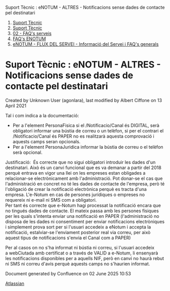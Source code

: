 Suport Tècnic : eNOTUM - ALTRES - Notificacions sense dades de contacte pel destinatari  

1.  [Suport Tècnic](index.html)
2.  [Suport Tècnic](13893782.html)
3.  [02 - FAQ's serveis](26313393.html)
4.  [FAQ's ENOTUM](28705561.html)
5.  [eNOTUM - FLUX DEL SERVEI - Informació del Servei i FAQ's generals](26313306.html)

Suport Tècnic : eNOTUM - ALTRES - Notificacions sense dades de contacte pel destinatari
=======================================================================================

Created by Unknown User (agonlara), last modified by Albert Ciffone on 13 April 2021

Tal i com indica a la documentació:

*   Per a l'element PersonaFisica si el /Notificacio/Canal és DIGITAL, serà obligatori informar una bústia de correu o un telèfon, si per el contrari el /Notificacio/Canal és PAPER no es realitzarà aquesta comprovació i aquests camps seran opcionals.
*   Per a l'element PersonaJuridica informar la bústia de correu o el telèfon serà opcional.

Justificació:  És correcte que no sigui obligatori introduir les dades d'un destinatari. Això és un canvi funcional que es va demanar a partir del 2018 perquè entrava en vigor una llei on les empreses estan obligades a relacionar-se electrònicament amb l'administració. Pot donar-se el cas que l'administració en concret no té les dades de contacte de l'empresa, però té l'obligació de crear la notificació electrònica perquè es tracta d'una empresa. L'e\-Notum en cas de persones jurídiques o empreses no requereix ni e-mail ni SMS com a obligatori.   
Per tant és correcte que e-Notum hagi processat la notificació encara que no tingués dades de contacte. El mateix passa amb les persones físiques per les quals s'intenta enviar una notificació en PAPER (l'administració no disposa de les dades ni consentiment per enviar notificacions electròniques i simplement prova sort per si l'usuari accedeix a eNotum i accepta la notificació, estalviar-se l'enviament posterior real via correu, per això aquest tipus de notificacions s'envia el Canal com a PAPER)  
  
Per al casos on no s'ha informat ni bústia ni correu, si l'usuari accedeix a webCiutada amb certificat o a través de VALID a e-Notum, li ensenyarà les notificacions disponibles per a aquells NIF, però en canvi no haurà rebut ni SMS ni correu d'avís perquè aquests camps no s'haurien informat.

Document generated by Confluence on 02 June 2025 10:53

[Atlassian](http://www.atlassian.com/)